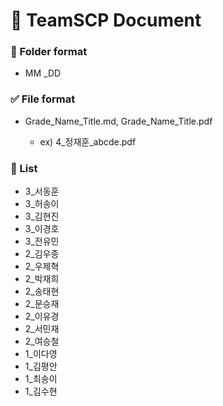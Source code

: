 
# :ledger: TeamSCP Document

### :file_folder: Folder format

  - MM _DD
 

### :white_check_mark: File format

- Grade_Name_Title.md, Grade_Name_Title.pdf

  - ex) 4_정재훈_abcde.pdf
 
### :pushpin: List
- 3_서동훈
- 3_허송이
- 3_김현진
- 3_이경호
- 3_전유민
- 2_김우종
- 2_우제혁
- 2_박재희
- 2_송태현
- 2_문승재
- 2_이유경
- 2_서민재
- 2_여승철
- 1_이다영
- 1_김평안
- 1_최송이
- 1_김수현
